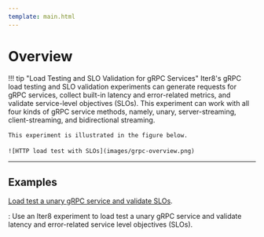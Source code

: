 ```yaml
---
template: main.html
---
```


# Overview

!!! tip "Load Testing and SLO Validation for gRPC Services"
    Iter8's gRPC load testing and SLO validation experiments can generate requests for gRPC services, collect built-in latency and error-related metrics, and validate service-level objectives (SLOs). This experiment can work with all four kinds of gRPC service methods, namely, unary, server-streaming, client-streaming, and bidirectional streaming.
    
    This experiment is illustrated in the figure below.

    ![HTTP load test with SLOs](images/grpc-overview.png)

***

## Examples

[Load test a unary gRPC service and validate SLOs](unary.md).

: Use an Iter8 experiment to load test a unary gRPC service and validate latency and error-related service level objectives (SLOs).